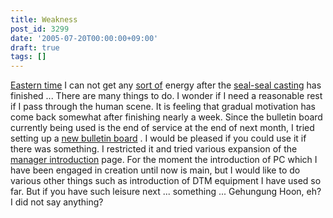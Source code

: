 ```yaml
---
title: Weakness
post_id: 3299
date: '2005-07-20T00:00:00+09:00'
draft: true
tags: []
---
```


[Eastern time](https://danmaq.com/!/thA/) I can not get any [sort of](https://danmaq.com/!/thA/) energy after the [seal-seal casting](https://danmaq.com/!/thA/) has finished ... There are many things to do. I wonder if I need a reasonable rest if I pass through the human scene. It is feeling that gradual motivation has come back somewhat after finishing nearly a week. Since the bulletin board currently being used is the end of service at the end of next month, I tried setting up a [new bulletin board](https://twitter.com/danmaq) . I would be pleased if you could use it if there was something. I restricted it and tried various expansion of the [manager introduction](https://danmaq.com/tag/head) page. For the moment the introduction of PC which I have been engaged in creation until now is main, but I would like to do various other things such as introduction of DTM equipment I have used so far. But if you have such leisure next ... something ... Gehungung Hoon, eh? I did not say anything?

